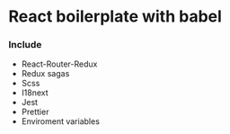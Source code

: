 # React boilerplate with babel

### Include
 - React-Router-Redux
 - Redux sagas
 - Scss
 - I18next
 - Jest
 - Prettier
 - Enviroment variables
